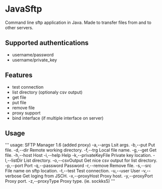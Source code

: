 # JavaSftp
Command line sftp application in Java. Made to transfer files from and to other servers. 

## Supported authentications
- username/password
- username/private_key

## Features
- test connection
- list directory (optionaly csv output)
- get file
- put file
- remove file
- proxy support
- bind interface (if multiple interface on server)


## Usage

'''
usage: SFTP Manager 1.6 (added proxy)
 -a,--args                   Lsit args.
 -b,--put                    Put file.
 -d,--dir <arg>              Remote working directory.
 -f,--trg <arg>              Local file name.
 -g,--get                    Get file.
 -h,--host <arg>             Host
 -i,--help                   Help
 -k,--privateKeyFile <arg>   Private key location.
 -l,--listDir                List directory.
 -o,--csvOutput              Get nice csv output for list directory.
 -p,--port <arg>             Port
 -q,--password <arg>         Password
 -r,--remove                 Remove file.
 -s,--src <arg>              File name on sftp location.
 -t,--test                   Test connection.
 -u,--user <arg>             User
 -v,--verbose                Get loging from JSCH.
 -x,--proxyHost <arg>        Proxy host.
 -y,--proxyPort <arg>        Proxy port.
 -z,--proxyType <arg>        Proxy type. (ie. sockks5)
'''
